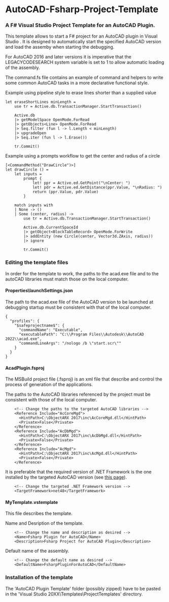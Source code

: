 # AutoCAD-Fsharp-Project-Template
### A F# Visual Studio Project Template for an AutoCAD Plugin.
This template allows to start a F# project for an AutoCAD plugin in Visual Studio . It is designed to automatically start the specified AutoCAD version and load the assemby when starting the debugging.

For AutoCAD 2016 and later versions it is imperative that the LEGACYCODESEARCH system variable is set to 1 to allow automatic loading of the assembly. 

The command.fs file contains an example of command and helpers to write some common AutoCAD tasks in a more declarative functional style.

Example using pipeline style to erase lines shorter than a supplied value
```
let eraseShortLines minLength =
    use tr = Active.db.TransactionManager.StartTransaction()

    Active.db
    |> getModelSpace OpenMode.ForRead
    |> getObjects<Line> OpenMode.ForRead
    |> Seq.filter (fun l -> l.Length < minLength)
    |> upgradeOpen
    |> Seq.iter (fun l -> l.Erase())

    tr.Commit()
```

Example using a prompts workflow to get the center and radius of a circle
```
[<CommandMethod("DrawCircle")>]
let drawCircle () =
    let inputs =
        prompt {
            let! ppr = Active.ed.GetPoint("\nCenter: ")
            let! pdr = Active.ed.GetDistance(ppr.Value, "\nRadius: ")
            return (ppr.Value, pdr.Value)
        }

    match inputs with
    | None -> ()
    | Some (center, radius) ->
        use tr = Active.db.TransactionManager.StartTransaction()

        Active.db.CurrentSpaceId
        |> getObject<BlockTableRecord> OpenMode.ForWrite
        |> addEntity (new Circle(center, Vector3d.ZAxis, radius))
        |> ignore

        tr.Commit()
```

### Editing the template files
In order for the template to work, the paths to the acad.exe file and to the autoCAD libraries must match those on the local computer.

#### Properties\launchSettings.json
The path to the acad.exe file of the AutoCAD version to be launched at debugging startup must be consistent with that of the local computer.
```	
{
  "profiles": {
    "$safeprojectname$": {
      "commandName": "Executable",
      "executablePath": "C:\\Program Files\\Autodesk\\AutoCAD 2022\\acad.exe",
      "commandLineArgs": "/nologo /b \"start.scr\""
    }
  }
}
```

#### AcadPlugin.fsproj
The MSBuild project file (.fsproj) is an xml file that describe and control the process of generation of the applications.

The paths to the AutoCAD libraries referenced by the project must be consistent with those of the local computer.
```
    <!-- Change the paths to the targeted AutoCAD libraries -->
    <Reference Include="AcCoreMgd">
      <HintPath>C:\ObjectARX 2017\inc\AcCoreMgd.dll</HintPath>
      <Private>False</Private>
    </Reference>
    <Reference Include="AcDbMgd">
      <HintPath>C:\ObjectARX 2017\inc\AcDbMgd.dll</HintPath>
      <Private>False</Private>
    </Reference>
    <Reference Include="AcMgd">
      <HintPath>C:\ObjectARX 2017\inc\AcMgd.dll</HintPath>
      <Private>False</Private>
    </Reference>
```
It is preferable that the required version of .NET Framework is the one installed by the targeted AutoCAD version (see [this page](https://help.autodesk.com/view/OARX/2022/ENU/?guid=GUID-450FD531-B6F6-4BAE-9A8C-8230AAC48CB4)).
```
    <!-- Change the targeted .NET Framework version -->
    <TargetFramework>net48</TargetFramework> 
```
#### MyTemplate.vstemplate
This file describes the template.

Name and Desription of the template.
```
    <!-- Change the name and description as desired -->
    <Name>Fsharp Plugin for AutoCAD</Name>
    <Description>Fsharp Project for AutoCAD Plugin</Description>
```
Default name of the assembly.
```
    <!-- Change the default name as desired -->
    <DefaultName>FsharpPluginForAutoCAD</DefaultName>
```
### Installation of the template
The 'AutoCAD Plugin Template' folder (possibly zipped) have to be pasted in the 'Visual Studio 20XX\Templates\ProjectTemplates' directory.
